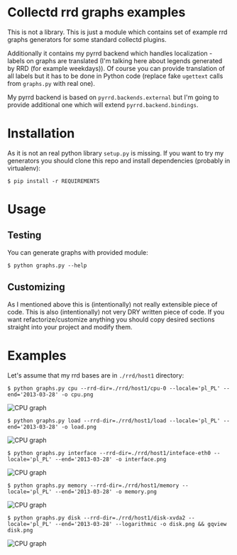 Collectd rrd graphs examples
============================

This is not a library. This is just a module which contains set of example rrd graphs generators for some standard collectd plugins.

Additionally it contains my pyrrd backend which handles localization - labels on graphs are translated (I'm talking here about legends generated by RRD (for example weekdays)). Of course you can provide translation of all labels but it has to be done in Python code (replace fake `ugettext` calls from `graphs.py` with real one).

My pyrrd backend is based on `pyrrd.backends.external` but I'm going to provide additional one which will extend `pyrrd.backend.bindings`.

# Installation
As it is not an real python library `setup.py` is missing. If you want to try my generators you should clone this repo and install dependencies (probably in virtualenv):

    $ pip install -r REQUIREMENTS

# Usage
## Testing
You can generate graphs with provided module:

    $ python graphs.py --help

## Customizing

As I mentioned above this is (intentionally) not really extensible piece of code. This is also (intentionally) not very DRY written piece of code. If you want refactorize/customize anything you should copy desired sections straight into your project and modify them.

# Examples

Let's assume that my rrd bases are in `./rrd/host1` directory:

    $ python graphs.py cpu --rrd-dir=./rrd/host1/cpu-0 --locale='pl_PL' --end='2013-03-28' -o cpu.png

![CPU graph](https://github.com/paluh/collectd-rrd-graphs-in-python/blob/master/examples/cpu.png?raw=true)


    $ python graphs.py load --rrd-dir=./rrd/host1/load --locale='pl_PL' --end='2013-03-28' -o load.png

![CPU graph](https://github.com/paluh/collectd-rrd-graphs-in-python/blob/master/examples/load.png?raw=true)


    $ python graphs.py interface --rrd-dir=./rrd/host1/inteface-eth0 --locale='pl_PL' --end='2013-03-28' -o interface.png

![CPU graph](https://github.com/paluh/collectd-rrd-graphs-in-python/blob/master/examples/interface.png?raw=true)


    $ python graphs.py memory --rrd-dir=./rrd/host1/memory --locale='pl_PL' --end='2013-03-28' -o memory.png

![CPU graph](https://github.com/paluh/collectd-rrd-graphs-in-python/blob/master/examples/memory.png?raw=true)


    $ python graphs.py disk --rrd-dir=./rrd/host1/disk-xvda2 --locale='pl_PL' --end='2013-03-28' --logarithmic -o disk.png && gqview disk.png

![CPU graph](https://github.com/paluh/collectd-rrd-graphs-in-python/blob/master/examples/disk.png?raw=true)

